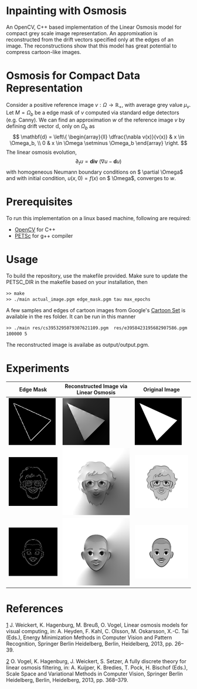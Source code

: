 # Inpainting with Osmosis

An OpenCV, C++ based implementation of the Linear Osmosis model for compact grey scale image representation. An appromixation is reconstructed from the drift vectors specified only at the edges of an image. The reconstructions show that this model has great potential to compress cartoon-like images.

#   Osmosis for Compact Data Representation
Consider a positive reference image $v: \Omega \to \mathbb{R}_+$, with average grey value $\mu_v$.
Let $M = \Omega_b$ be a edge mask of $v$ computed via standard edge detectors (e.g. Canny).
We can find an approximation $w$ of the reference image $v$ by defining drift vector $\mathbb{d}$, only on $\Omega_b$ as
				 $$
					\mathbf{d} = \left\{
					\begin{array}{ll}
					 \dfrac{\nabla v(x)}{v(x)} & x \in \Omega_b, \\
					0 & x \in  \Omega \setminus \Omega_b
					\end{array}
					\right.
					$$
The linear osmosis evolution,
    $$ \partial_t u = \mathbf{div} \ (\nabla u - \mathbf{d}u)   $$ 
with homogeneous Neumann boundary conditions on $ \partial \Omega$ and with initial condition, $u(x,0) = f(x)$ on $ \Omega$, converges to $w$. 
			
# Prerequisites
To run this implementation on a linux based machine, following are required:
* [OpenCV](https://docs.opencv.org/4.x/d7/d9f/tutorial_linux_install.html) for C++
* [PETSc](https://petsc.org/release/) for g++ compiler
		
# Usage

To build the repository, use the makefile provided. Make sure to update the PETSC_DIR in the makefile based on your installation, then

```
>> make
>> ./main actual_image.pgm edge_mask.pgm tau max_epochs
```
A few samples and edges of cartoon images from Google's [Cartoon Set](https://google.github.io/cartoonset/) is available in the res folder. It can be run in this manner

```
>> ./main res/cs3953295079307621109.pgm  res/e3958423195682907586.pgm 100000 5
```

The reconstructed image is availabe as output/output.pgm.

# Experiments

| Edge Mask  | Reconstructed Image via Linear Osmosis| Original Image |
| ----------- | ----------- |-------|
| ![Actual Image](res/triangle128_m2.png "Edge Mask")| ![Rec Image](output/otriangle128.png "Rec Image")| ![Image](res/triangle128.png "Rec Image")  
| ![Actual Image](res/e3953295079307621109.png "Edge Mask")   | ![Actual Image](output/o3953295079307621109.png "Rec Mask")|![Actual Image](res/cs3953295079307621109.png "Rec Mask")
| ![Actual Image](res/e3958423195682907586.png "Edge Mask")   | ![Actual Image](output/o3958423195682907586.png "Rec Mask")|![Actual Image](res/cs3958423195682907586.png "Rec Mask")


# References

[1](https://www.mia.uni-saarland.de/Publications/weickert-emmcvpr13.pdf) J. Weickert, K. Hagenburg, M. Breuß, O. Vogel, Linear osmosis models for visual computing, in:
A. Heyden, F. Kahl, C. Olsson, M. Oskarsson, X.-C. Tai (Eds.), Energy Minimization Methods
in Computer Vision and Pattern Recognition, Springer Berlin Heidelberg, Berlin, Heidelberg,
2013, pp. 26–39.

[2](https://www.mia.uni-saarland.de/Publications/vogel-ssvm13.pdf) O. Vogel, K. Hagenburg, J. Weickert, S. Setzer, A fully discrete theory for linear osmosis
filtering, in: A. Kuijper, K. Bredies, T. Pock, H. Bischof (Eds.), Scale Space and Variational
Methods in Computer Vision, Springer Berlin Heidelberg, Berlin, Heidelberg, 2013, pp. 368–379.








